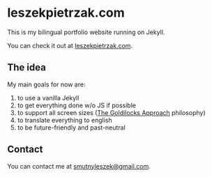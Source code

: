 # leszekpietrzak.com

This is my bilingual portfolio website running on Jekyll.

You can check it out at [leszekpietrzak.com](http://leszekpietrzak.com).


## The idea

My main goals for now are:

1. to use a vanilla Jekyll
2. to get everything done w/o JS if possible
3. to support all screen sizes ([The Goldilocks Approach](http://goldilocksapproach.com/article/) philosophy)
4. to translate everything to english
5. to be future-friendly and past-neutral

## Contact

You can contact me at [smutnyleszek@gmail.com](mailto:smutnyleszek@gmail.com).